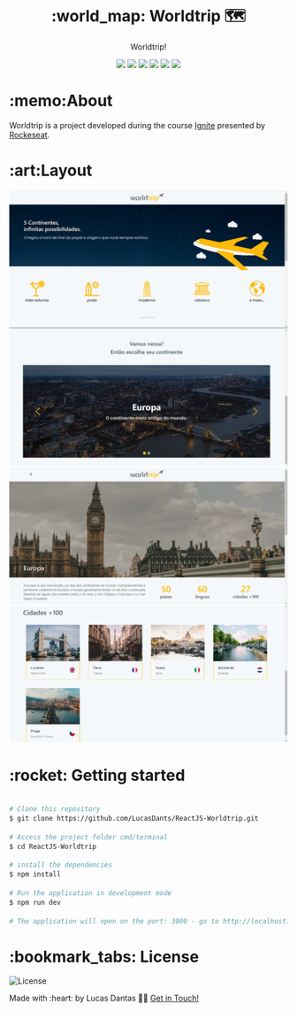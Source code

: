 <h1 align="center">:world_map: Worldtrip 🗺️</h1>
<p align="center">Worldtrip!</p>

<p align="center">
 <img  src="https://img.shields.io/github/package-json/dependency-version/LucasDants/ReactJS-Worldtrip/react">
 <img  src="https://img.shields.io/github/package-json/dependency-version/LucasDants/ReactJS-Worldtrip/sass">
 <img  src="https://img.shields.io/github/package-json/dependency-version/LucasDants/ReactJS-Worldtrip/next">
 <img  src="https://img.shields.io/github/package-json/dependency-version/LucasDants/ReactJS-Worldtrip/@chakra-ui/react">
 <img  src="https://img.shields.io/github/package-json/dependency-version/LucasDants/ReactJS-Worldtrip/swiper">
 <img  src="https://img.shields.io/github/package-json/dependency-version/LucasDants/ReactJS-Worldtrip/dev/typescript">
</p>

<h1>:memo:About</h1>
<p>Worldtrip is a project developed during the course <a href="https://rocketseat.com/">Ignite</a> presented by <a href="https://www.linkedin.com/school/rocketseat/">Rockeseat</a>.</p>

<h1>:art:Layout</h1>
<img  src="https://github.com/LucasDants/ReactJS-Worldtrip/blob/main/screenshots/home1.png">
<img  src="https://github.com/LucasDants/ReactJS-Worldtrip/blob/main/screenshots/home2.png">
<img  src="https://github.com/LucasDants/ReactJS-Worldtrip/blob/main/screenshots/country1.png">
<img  src="https://github.com/LucasDants/ReactJS-Worldtrip/blob/main/screenshots/country2.png">



<h1>:rocket: Getting started</h1>

```bash

# Clone this repository
$ git clone https://github.com/LucasDants/ReactJS-Worldtrip.git

# Access the project folder cmd/terminal
$ cd ReactJS-Worldtrip

# install the dependencies
$ npm install

# Run the application in development mode
$ npm run dev

# The application will open on the port: 3000 - go to http://localhost:3000

```

<h1>:bookmark_tabs: License</h1>
 <img  src="https://img.shields.io/github/license/LucasDants/ReactJS-Worldtrip" alt="License">
 
 <p>Made with :heart: by Lucas Dantas 👋🏽 <a href="https://www.linkedin.com/in/lucasdants/">Get in Touch!</a></p>
